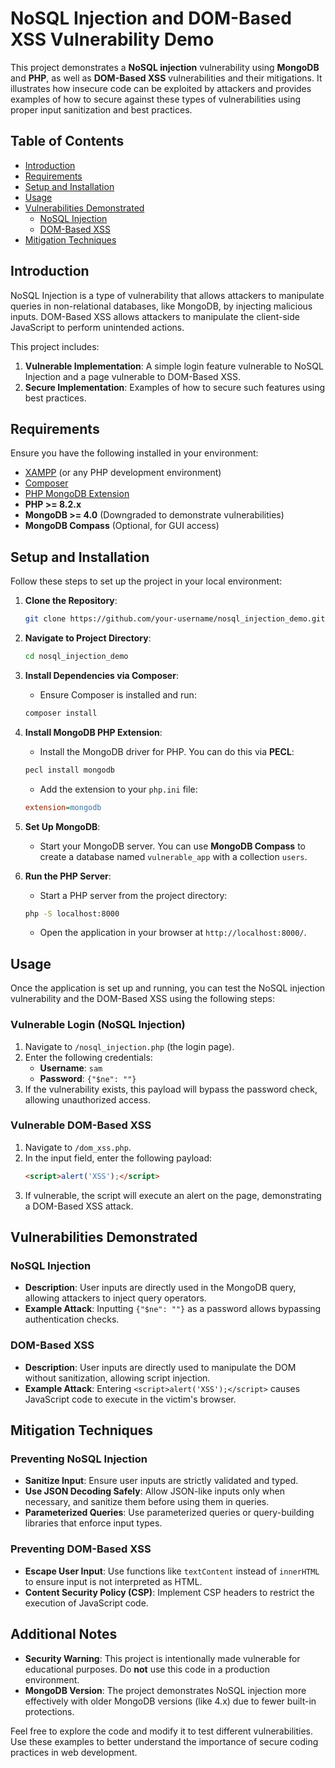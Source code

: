 
# NoSQL Injection and DOM-Based XSS Vulnerability Demo

This project demonstrates a **NoSQL injection** vulnerability using **MongoDB** and **PHP**, as well as **DOM-Based XSS** vulnerabilities and their mitigations. It illustrates how insecure code can be exploited by attackers and provides examples of how to secure against these types of vulnerabilities using proper input sanitization and best practices.

## Table of Contents

- [Introduction](#introduction)
- [Requirements](#requirements)
- [Setup and Installation](#setup-and-installation)
- [Usage](#usage)
- [Vulnerabilities Demonstrated](#vulnerabilities-demonstrated)
  - [NoSQL Injection](#nosql-injection)
  - [DOM-Based XSS](#dom-based-xss)
- [Mitigation Techniques](#mitigation-techniques)

## Introduction

NoSQL Injection is a type of vulnerability that allows attackers to manipulate queries in non-relational databases, like MongoDB, by injecting malicious inputs. DOM-Based XSS allows attackers to manipulate the client-side JavaScript to perform unintended actions.

This project includes:
1. **Vulnerable Implementation**: A simple login feature vulnerable to NoSQL Injection and a page vulnerable to DOM-Based XSS.
2. **Secure Implementation**: Examples of how to secure such features using best practices.

## Requirements

Ensure you have the following installed in your environment:

- [XAMPP](https://www.apachefriends.org/index.html) (or any PHP development environment)
- [Composer](https://getcomposer.org/)
- [PHP MongoDB Extension](https://pecl.php.net/package/mongodb)
- **PHP >= 8.2.x**
- **MongoDB >= 4.0** (Downgraded to demonstrate vulnerabilities)
- **MongoDB Compass** (Optional, for GUI access)

## Setup and Installation

Follow these steps to set up the project in your local environment:

1. **Clone the Repository**:
   ```bash
   git clone https://github.com/your-username/nosql_injection_demo.git
   ```

2. **Navigate to Project Directory**:
   ```bash
   cd nosql_injection_demo
   ```

3. **Install Dependencies via Composer**:
   - Ensure Composer is installed and run:
   ```bash
   composer install
   ```

4. **Install MongoDB PHP Extension**:
   - Install the MongoDB driver for PHP. You can do this via **PECL**:
   ```bash
   pecl install mongodb
   ```
   - Add the extension to your `php.ini` file:
   ```ini
   extension=mongodb
   ```

5. **Set Up MongoDB**:
   - Start your MongoDB server. You can use **MongoDB Compass** to create a database named `vulnerable_app` with a collection `users`.

6. **Run the PHP Server**:
   - Start a PHP server from the project directory:
   ```bash
   php -S localhost:8000
   ```
   - Open the application in your browser at `http://localhost:8000/`.

## Usage

Once the application is set up and running, you can test the NoSQL injection vulnerability and the DOM-Based XSS using the following steps:

### Vulnerable Login (NoSQL Injection)

1. Navigate to `/nosql_injection.php` (the login page).
2. Enter the following credentials:
   - **Username**: `sam`
   - **Password**: `{"$ne": ""}`
3. If the vulnerability exists, this payload will bypass the password check, allowing unauthorized access.

### Vulnerable DOM-Based XSS

1. Navigate to `/dom_xss.php`.
2. In the input field, enter the following payload:
   ```html
   <script>alert('XSS');</script>
   ```
3. If vulnerable, the script will execute an alert on the page, demonstrating a DOM-Based XSS attack.

## Vulnerabilities Demonstrated

### NoSQL Injection

- **Description**: User inputs are directly used in the MongoDB query, allowing attackers to inject query operators.
- **Example Attack**: Inputting `{"$ne": ""}` as a password allows bypassing authentication checks.

### DOM-Based XSS

- **Description**: User inputs are directly used to manipulate the DOM without sanitization, allowing script injection.
- **Example Attack**: Entering `<script>alert('XSS');</script>` causes JavaScript code to execute in the victim's browser.

## Mitigation Techniques

### Preventing NoSQL Injection

- **Sanitize Input**: Ensure user inputs are strictly validated and typed.
- **Use JSON Decoding Safely**: Allow JSON-like inputs only when necessary, and sanitize them before using them in queries.
- **Parameterized Queries**: Use parameterized queries or query-building libraries that enforce input types.

### Preventing DOM-Based XSS

- **Escape User Input**: Use functions like `textContent` instead of `innerHTML` to ensure input is not interpreted as HTML.
- **Content Security Policy (CSP)**: Implement CSP headers to restrict the execution of JavaScript code.

## Additional Notes

- **Security Warning**: This project is intentionally made vulnerable for educational purposes. Do **not** use this code in a production environment.
- **MongoDB Version**: The project demonstrates NoSQL injection more effectively with older MongoDB versions (like 4.x) due to fewer built-in protections.

Feel free to explore the code and modify it to test different vulnerabilities. Use these examples to better understand the importance of secure coding practices in web development.
